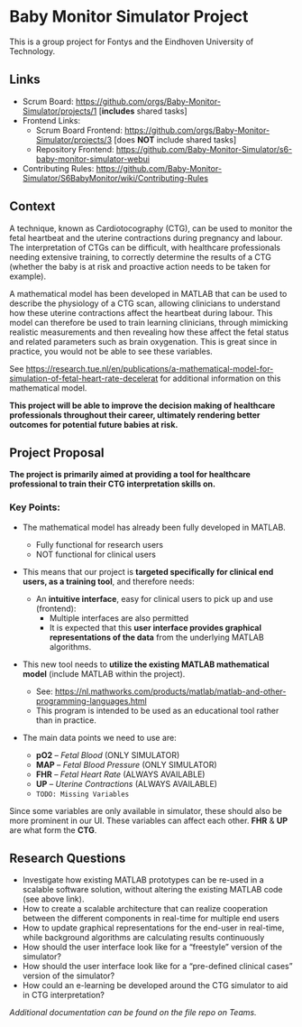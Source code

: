 # Baby Monitor Simulator Project
This is a group project for Fontys and the Eindhoven University of Technology.

## Links
- Scrum Board: https://github.com/orgs/Baby-Monitor-Simulator/projects/1 [**includes** shared tasks]
- Frontend Links:
  - Scrum Board Frontend: https://github.com/orgs/Baby-Monitor-Simulator/projects/3 [does **NOT** include shared tasks]
  - Repository Frontend: https://github.com/Baby-Monitor-Simulator/s6-baby-monitor-simulator-webui
- Contributing Rules: https://github.com/Baby-Monitor-Simulator/S6BabyMonitor/wiki/Contributing-Rules

## Context
A technique, known as Cardiotocography (CTG), can be used to monitor the fetal heartbeat and the uterine contractions during pregnancy and labour. The interpretation of CTGs can be difficult, with healthcare professionals needing extensive training, to correctly determine the results of a CTG (whether the baby is at risk and proactive action needs to be taken for example). 

A mathematical model has been developed in MATLAB that can be used to describe the physiology of a CTG scan, allowing clinicians to understand how these uterine contractions affect the heartbeat during labour. This model can therefore be used to train learning clinicians, through mimicking realistic measurements and then revealing how these affect the fetal status and related parameters such as brain oxygenation. This is great since in practice, you would not be able to see these variables. 

See https://research.tue.nl/en/publications/a-mathematical-model-for-simulation-of-fetal-heart-rate-decelerat for additional information on this mathematical model. 

__This project will be able to improve the decision making of healthcare professionals throughout their career, ultimately rendering better outcomes for potential future babies at risk.__

## Project Proposal
**The project is primarily aimed at providing a tool for healthcare professional to train their CTG interpretation skills on.**

### Key Points: 
- The mathematical model has already been fully developed in MATLAB.
  - Fully functional for research users 
  - NOT functional for clinical users 

- This means that our project is **targeted specifically for clinical end users, as a training tool**, and therefore needs: 
  - An **intuitive interface**, easy for clinical users to pick up and use (frontend): 
    - Multiple interfaces are also permitted 
    - It is expected that this **user interface provides graphical representations of the data** from the underlying MATLAB algorithms. 

- This new tool needs to **utilize the existing MATLAB mathematical model** (include MATLAB within the project). 
  - See: https://nl.mathworks.com/products/matlab/matlab-and-other-programming-languages.html 
  - This program is intended to be used as an educational tool rather than in practice. 

- The main data points we need to use are: 

  - **pO2** – *Fetal Blood* (ONLY SIMULATOR) 
  - **MAP** – *Fetal Blood Pressure* (ONLY SIMULATOR) 
  - **FHR** – *Fetal Heart Rate* (ALWAYS AVAILABLE) 
  - **UP** – *Uterine Contractions* (ALWAYS AVAILABLE)
  - `TODO: Missing Variables`

Since some variables are only available in simulator, these should also be more prominent in our UI. These variables can affect each other. **FHR** & **UP** are what form the **CTG**.

## Research Questions
- Investigate how existing MATLAB prototypes can be re-used in a scalable software solution, without altering the existing MATLAB code (see above link). 
- How to create a scalable architecture that can realize cooperation between the different components in real-time for multiple end users  
- How to update graphical representations for the end-user in real-time, while background algorithms are calculating results continuously  
- How should the user interface look like for a “freestyle” version of the simulator?  
- How should the user interface look like for a “pre-defined clinical cases” version of the simulator?  
- How could an e-learning be developed around the CTG simulator to aid in CTG interpretation? 

*Additional documentation can be found on the file repo on Teams.*
